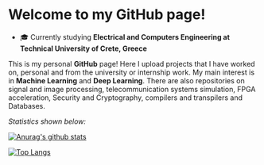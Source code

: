# Welcome to my GitHub page!

- 🎓 Currently studying <b>Electrical and Computers Engineering at Technical University of Crete, Greece</b>

This is my personal <b>GitHub</b> page! Here I upload projects that I have worked on, personal and from the university or internship work. 
My main interest is in <b>Machine Learning</b> and <b>Deep Learning</b>. There are also repositories on signal and image processing, telecommunication systems simulation, FPGA acceleration, Security and Cryptography, compilers and transpilers and Databases.

<i>Statistics shown below:</i>

[![Anurag's github stats](https://github-readme-stats.vercel.app/api?username=ChristosTrimas&show_icons=true&theme=merko)](https://github.com/anuraghazra/github-readme-stats)



[![Top Langs](https://github-readme-stats.vercel.app/api/top-langs/?username=ChristosTrimas&layout=compact&theme=merko)](https://github.com/anuraghazra/github-readme-stats)
